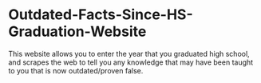# Outdated-Facts-Since-HS-Graduation-Website
This website allows you to enter the year that you graduated high school, and scrapes the web to tell you any knowledge that may have been taught to you that is now outdated/proven false.
